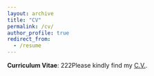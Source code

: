 ```yaml
---
layout: archive
title: "CV"
permalink: /cv/
author_profile: true
redirect_from:
  - /resume
---
```


**Curriculum Vitae**: 222Please kindly find my <span style="color:blue">[C.V.](http://zhao-tong.com/files/cv_zhao_tong.pdf)</span>.
